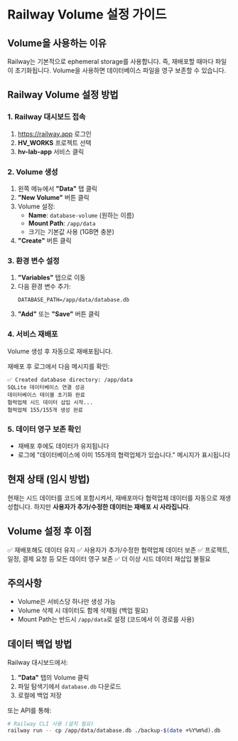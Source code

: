 # Railway Volume 설정 가이드

## Volume을 사용하는 이유
Railway는 기본적으로 ephemeral storage를 사용합니다. 즉, 재배포할 때마다 파일이 초기화됩니다.
Volume을 사용하면 데이터베이스 파일을 영구 보존할 수 있습니다.

## Railway Volume 설정 방법

### 1. Railway 대시보드 접속
1. https://railway.app 로그인
2. **HV_WORKS** 프로젝트 선택
3. **hv-lab-app** 서비스 클릭

### 2. Volume 생성
1. 왼쪽 메뉴에서 **"Data"** 탭 클릭
2. **"New Volume"** 버튼 클릭
3. Volume 설정:
   - **Name**: `database-volume` (원하는 이름)
   - **Mount Path**: `/app/data`
   - 크기는 기본값 사용 (1GB면 충분)
4. **"Create"** 버튼 클릭

### 3. 환경 변수 설정
1. **"Variables"** 탭으로 이동
2. 다음 환경 변수 추가:
   ```
   DATABASE_PATH=/app/data/database.db
   ```
3. **"Add"** 또는 **"Save"** 버튼 클릭

### 4. 서비스 재배포
Volume 생성 후 자동으로 재배포됩니다.

재배포 후 로그에서 다음 메시지를 확인:
```
✅ Created database directory: /app/data
SQLite 데이터베이스 연결 성공
데이터베이스 테이블 초기화 완료
협력업체 시드 데이터 삽입 시작...
협력업체 155/155개 생성 완료
```

### 5. 데이터 영구 보존 확인
- 재배포 후에도 데이터가 유지됩니다
- 로그에 "데이터베이스에 이미 155개의 협력업체가 있습니다." 메시지가 표시됩니다

## 현재 상태 (임시 방법)
현재는 시드 데이터를 코드에 포함시켜서, 재배포마다 협력업체 데이터를 자동으로 재생성합니다.
하지만 **사용자가 추가/수정한 데이터는 재배포 시 사라집니다**.

## Volume 설정 후 이점
✅ 재배포해도 데이터 유지
✅ 사용자가 추가/수정한 협력업체 데이터 보존
✅ 프로젝트, 일정, 결제 요청 등 모든 데이터 영구 보존
✅ 더 이상 시드 데이터 재삽입 불필요

## 주의사항
- Volume은 서비스당 하나만 생성 가능
- Volume 삭제 시 데이터도 함께 삭제됨 (백업 필요)
- Mount Path는 반드시 `/app/data`로 설정 (코드에서 이 경로를 사용)

## 데이터 백업 방법
Railway 대시보드에서:
1. **"Data"** 탭의 Volume 클릭
2. 파일 탐색기에서 `database.db` 다운로드
3. 로컬에 백업 저장

또는 API를 통해:
```bash
# Railway CLI 사용 (설치 필요)
railway run -- cp /app/data/database.db ./backup-$(date +%Y%m%d).db
```
